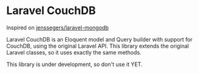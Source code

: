 # Laravel CouchDB

Inspired on [jenssegers/laravel-mongodb](https://github.com/jenssegers/laravel-mongodb)

Laravel CouchDB is an Eloquent model and Query builder with support for CouchDB, using the original Laravel API. This library extends the original Laravel classes, so it uses exactly the same methods.

This library is under development, so don't use it YET.
